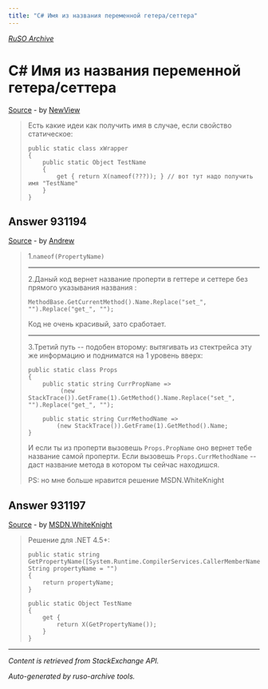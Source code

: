 ```yaml
---
title: "С# Имя из названия переменной гетера/сеттера"
---
```

<p><i><a href="https://github.com/MSDN-WhiteKnight/ruso-archive/">RuSO Archive</a></i></p>
<h1>С# Имя из названия переменной гетера/сеттера</h1>
<p><a href="https://ru.stackoverflow.com/questions/931182/%d0%a1-%d0%98%d0%bc%d1%8f-%d0%b8%d0%b7-%d0%bd%d0%b0%d0%b7%d0%b2%d0%b0%d0%bd%d0%b8%d1%8f-%d0%bf%d0%b5%d1%80%d0%b5%d0%bc%d0%b5%d0%bd%d0%bd%d0%be%d0%b9-%d0%b3%d0%b5%d1%82%d0%b5%d1%80%d0%b0-%d1%81%d0%b5%d1%82%d1%82%d0%b5%d1%80%d0%b0">Source</a> - by <a href="https://ru.stackoverflow.com/users/298154/newview">NewView</a></p>
<blockquote>
<p>Есть какие идеи как получить имя в случае, если свойство статическое:</p>

<pre><code>public static class xWrapper
{
    public static Object TestName
    {
        get { return X(nameof(???)); } // вот тут надо получить имя "TestName"
    }
}
</code></pre>

</blockquote>
<h2>Answer 931194</h2>
<p><a href="https://ru.stackoverflow.com/a/931194/">Source</a> - by <a href="https://ru.stackoverflow.com/users/186752/andrew">Andrew</a></p>
<blockquote>
<p>1.<code>nameof(PropertyName)</code></p>

<hr>

<p>2.Даный код вернет название проперти в геттере и сеттере без прямого указывания названия :</p>

<pre><code>MethodBase.GetCurrentMethod().Name.Replace("set_", "").Replace("get_", "");
</code></pre>

<p>Код не очень красивый, зато сработает.</p>

<hr>

<p>3.Третий путь -- подобен второму: вытягивать из стектрейса эту же информацию и подниматся на 1 уровень вверх:</p>

<pre><code>public static class Props
{
    public static string CurrPropName =&gt; 
         (new StackTrace()).GetFrame(1).GetMethod().Name.Replace("set_", "").Replace("get_", "");

    public static string CurrMethodName =&gt; 
        (new StackTrace()).GetFrame(1).GetMethod().Name;
}
</code></pre>

<p>И если ты из проперти вызовешь <code>Props.PropName</code> оно вернет тебе название самой проперти. Если вызовешь <code>Props.CurrMethodName</code> -- даст название метода в котором ты сейчас находишся.</p>

<p>PS: но мне больше нравится решение MSDN.WhiteKnight</p>

</blockquote>
<h2>Answer 931197</h2>
<p><a href="https://ru.stackoverflow.com/a/931197/">Source</a> - by <a href="https://ru.stackoverflow.com/users/240512/msdn-whiteknight">MSDN.WhiteKnight</a></p>
<blockquote>
<p>Решение для .NET 4.5+:</p>

<pre><code>public static string GetPropertyName([System.Runtime.CompilerServices.CallerMemberName] String propertyName = "")
{
    return propertyName;
}

public static Object TestName
{
    get {
        return X(GetPropertyName());
    }
}
</code></pre>

</blockquote>
<hr/>
<p><i>Content is retrieved from StackExchange API. </i></p>
<p><i>Auto-generated by ruso-archive tools. </i></p>
